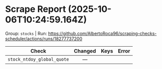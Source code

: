 # Scrape Report (2025-10-06T10:24:59.164Z)

Group: `stocks`  |  Run: https://github.com/AlbertoRoca96/scraping-checks-scheduler/actions/runs/18277737200

| Check | Changed | Keys | Error |
|---|:---:|:--|:--|
| `stock_ntdoy_global_quote` | — |  |  |

